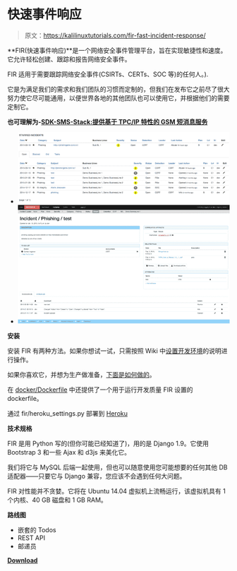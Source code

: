 # 快速事件响应

> 原文：<https://kalilinuxtutorials.com/fir-fast-incident-response/>

**FIR(快速事件响应)**是一个网络安全事件管理平台，旨在实现敏捷性和速度。它允许轻松创建、跟踪和报告网络安全事件。

FIR 适用于需要跟踪网络安全事件(CSIRTs、CERTs、SOC 等)的任何人。).

它是为满足我们的需求和我们团队的习惯而定制的，但我们在发布它之前尽了很大努力使它尽可能通用，以便世界各地的其他团队也可以使用它，并根据他们的需要定制它。

**也可理解为-[SDK-SMS-Stack:提供基于 TPC/IP 特性的 GSM 短消息服务](https://kalilinuxtutorials.com/sdk-sms-stack/)**

*   ![](img//a456cdbedfddf2dbb00b92f3d6d9cf84.png)
*   ![](img//34835eac4018ed3d80d12be5b552a743.png)

**安装**

安装 FIR 有两种方法。如果你想试一试，只需按照 Wiki 中[设置开发环境](https://github.com/certsocietegenerale/FIR/wiki/Setting-up-a-development-environment)的说明进行操作。

如果你喜欢它，并想为生产做准备，[下面是如何做的](https://github.com/certsocietegenerale/FIR/wiki/Installation-on-a-production-environment)。

在 [docker/Dockerfile](https://github.com/certsocietegenerale/FIR/blob/master/docker/Dockerfile) 中还提供了一个用于运行开发质量 FIR 设置的 dockerfile。

通过 fir/heroku_settings.py 部署到 [Heroku](https://heroku.com)

**技术规格**

FIR 是用 Python 写的(但你可能已经知道了)，用的是 Django 1.9。它使用 Bootstrap 3 和一些 Ajax 和 d3js 来美化它。

我们将它与 MySQL 后端一起使用，但也可以随意使用您可能想要的任何其他 DB 适配器——只要它与 Django 兼容，您应该不会遇到任何大问题。

FIR 对性能并不贪婪。它将在 Ubuntu 14.04 虚拟机上流畅运行，该虚拟机具有 1 个内核、40 GB 磁盘和 1 GB RAM。

**路线图**

*   嵌套的 Todos
*   REST API
*   邮递员

[**Download**](https://github.com/certsocietegenerale/FIR)